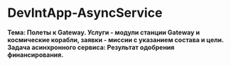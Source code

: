 # DevIntApp-AsyncService
**Тема: Полеты к Gateway. Услуги - модули станции Gateway и космические корабли, заявки - миссии с указанием состава и цели.**
**Задача асинхронного сервиса: Результат одобрения финансирования.**
